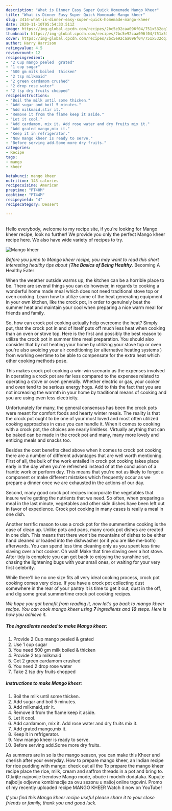 ```yaml
---
description: "What is Dinner Easy Super Quick Homemade Mango kheer"
title: "What is Dinner Easy Super Quick Homemade Mango kheer"
slug: 3414-what-is-dinner-easy-super-quick-homemade-mango-kheer
date: 2020-11-10T05:54:33.511Z
image: https://img-global.cpcdn.com/recipes/2bc5e92caa096f04/751x532cq70/mango-kheer-recipe-main-photo.jpg
thumbnail: https://img-global.cpcdn.com/recipes/2bc5e92caa096f04/751x532cq70/mango-kheer-recipe-main-photo.jpg
cover: https://img-global.cpcdn.com/recipes/2bc5e92caa096f04/751x532cq70/mango-kheer-recipe-main-photo.jpg
author: Harry Harrison
ratingvalue: 4.5
reviewcount: 12
recipeingredient:
- "2 Cup mango peeled  grated"
- "1 cup sugar"
- "500 gm milk boiled  thicken"
- "2 tsp milkmaid"
- "2 green cardamom crushed"
- "2 drop rose water"
- "2 tsp dry fruits chopped"
recipeinstructions:
- "Boil the milk until some thicken."
- "Add sugar and boil 5 minutes."
- "Add milkmaid,stir it."
- "Remove it from the flame keep it aside."
- "Let it cool."
- "Add cardamom, mix it. Add rose water and dry fruits mix it."
- "Add grated mango,mix it."
- "Keep it in refrigerator."
- "Now mango kheer is ready to serve."
- "Before serving add.Some more dry fruits."
categories:
- Recipe
tags:
- mango
- kheer

katakunci: mango kheer 
nutrition: 143 calories
recipecuisine: American
preptime: "PT40M"
cooktime: "PT44M"
recipeyield: "4"
recipecategory: Dessert

---
```

<br>
Hello everybody, welcome to my recipe site, if you're looking for Mango kheer recipe, look no further! We provide you only the perfect Mango kheer recipe here. We also have wide variety of recipes to try.
<br>


![Mango kheer](https://img-global.cpcdn.com/recipes/2bc5e92caa096f04/751x532cq70/mango-kheer-recipe-main-photo.jpg)

<i>Before you jump to Mango kheer recipe, you may want to read this short interesting healthy tips about {<strong>The Basics of Being Healthy</strong>.</i>
Becoming A Healthy Eater


When the weather outside warms up, the kitchen can be a horrible place to be. There are several things you can do however, in regards to cooking a wonderful home made meal which does not need traditional stove top or oven cooking. Learn how to utilize some of the heat generating equipment in your own kitchen, like the crock pot, in order to genuinely beat the summer heat and maintain your cool when preparing a nice warm meal for friends and family.

So, how can crock pot cooking actually help overcome the heat? Simply put, that the crock pot in and of itself puts off much less heat when cooking than an oven or stove top. Here is the first and possibly the best reason to utilize the crock pot in summer time meal preparation. You should also consider that by not heating your home by utilizing your stove top or oven you're also avoiding your air conditioning (or alternative heating systems ) from working overtime to be able to compensate for the extra heat which other cooking methods pose.

This makes crock pot cooking a win-win scenario as the expenses involved in operating a crock pot are far less compared to the expenses related to operating a stove or oven generally. Whether electric or gas, your cooker and oven tend to be serious energy hogs. Add to this the fact that you are not increasing the warmth in your home by traditional means of cooking and you are using even less electricity.

Unfortunately for many, the general consensus has been the crock pots were meant for comfort foods and hearty winter meals.  The reality is that the crock pot ought to be one of your most loved and most often utilized cooking approaches in case you can handle it. When it comes to cooking with a crock pot, the choices are nearly limitless.  Virtually anything that can be baked can be made in the crock pot and many, many more lovely and enticing meals and snacks too.



Besides the cost benefits cited above when it comes to crock pot cooking there are a number of different advantages that are well worth mentioning. First of all, the bulk of the work entailed in crock pot cooking takes place early in the day when you're refreshed instead of at the conclusion of a frantic work or perform day. This means that you're not as likely to forget a component or make different mistakes which frequently occur as we prepare a dinner once we are exhausted in the actions of our day.

Second, many good crock pot recipes incorporate the vegetables that insure we're getting the nutrients that we need. So often, when preparing a meal in the last minute, vegetables and other side dishes have been left out in favor of expedience. Crock pot cooking in many cases is really a meal in one dish.

Another terrific reason to use a crock pot for the summertime cooking is the ease of clean up.  Unlike pots and pans, many crock pot dishes are created in one dish. This means that there won't be mountains of dishes to be either hand cleaned or loaded into the dishwasher (or if you are like me-both) afterwards. You can spend less time cleaning only as you spent less time slaving over a hot cooker. Oh wait! Make that time slaving over a hot stove. After tidy is complete you can get back to enjoying the sunshine set, chasing the lightening bugs with your small ones, or waiting for your very first celebrity.

While there'll be no one size fits all very ideal cooking process, crock pot cooking comes very close. If you have a crock pot collecting dust somewhere in the rear of your pantry it is time to get it out, dust in the off, and dig some great summertime crock pot cooking recipes.


<i>We hope you got benefit from reading it, now let's go back to mango kheer recipe. You can cook mango kheer using <strong>7</strong> ingredients and <strong>10</strong> steps. Here is how you achieve it.
</i>

##### The ingredients needed to make Mango kheer:

1. Provide 2 Cup mango peeled &amp; grated
1. Use 1 cup sugar
1. You need 500 gm milk boiled &amp; thicken
1. Provide 2 tsp milkmaid
1. Get 2 green cardamom crushed
1. You need 2 drop rose water
1. Take 2 tsp dry fruits chopped


##### Instructions to make Mango kheer:

1. Boil the milk until some thicken.
1. Add sugar and boil 5 minutes.
1. Add milkmaid,stir it.
1. Remove it from the flame keep it aside.
1. Let it cool.
1. Add cardamom, mix it. Add rose water and dry fruits mix it.
1. Add grated mango,mix it.
1. Keep it in refrigerator.
1. Now mango kheer is ready to serve.
1. Before serving add.Some more dry fruits.


As summers are in so is the mango season, you can make this Kheer and cherish after your everyday. How to prepare mango kheer, an Indian recipe for rice pudding with mango: check out all the To prepare the mango kheer recipe place the rice, milk, cream and saffron threads in a pot and bring to. Otkrijte najnovije trendove Mango mode, obuće i modnih dodataka. Kupujte najbolje odjevne kombinacije za ovu sezonu u našoj online trgovini. Promo of my recently uploaded recipe MANGO KHEER Watch it now on YouTube! 

<i>If you find this Mango kheer recipe useful please share it to your close friends or family, thank you and good luck.</i>
